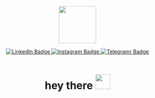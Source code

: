 <div id="header" align="center">
  <img src="https://media.giphy.com/media/k0ijJhqrUP4T2EvmJ1/giphy.gif" width="100"/>
</div>
<p align="center">
  <a href="https://www.linkedin.com/in/maria-volochnyuk">
    <img src="https://img.shields.io/badge/LinkedIn-blue?style=for-the-badge&logo=linkedin&logoColor=white" alt="LinkedIn Badge"/>
  </a>
  <a href="https://instagram.com/func_odes?igshid=Y2M0YTlkZGNmOQ%3D%3D">
    <img src="https://img.shields.io/badge/Instagram-pink?style=for-the-badge&logo=instagram&logoColor=white" alt="Instagram Badge"/>
  </a>
  <a href="https://t.me/mialady_2">
    <img src="https://img.shields.io/badge/Telegram-blue?style=for-the-badge&logo=telegram&logoColor=white" alt="Telegramr Badge"/>
  </a>
</p>
<p align="center">
  <img src="https://komarev.com/ghpvc/?username=Maria-hub746&style=flat-square&color=blue" alt=""/>
</p>
<h1 align="center">hey there <img src="https://media.giphy.com/media/hvRJCLFzcasrR4ia7z/giphy.gif" width="40"></h1>
